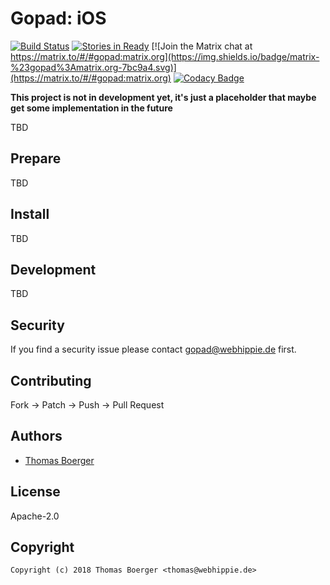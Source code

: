 # Gopad: iOS

[![Build Status](http://github.dronehippie.de/api/badges/gopad/gopad-ios/status.svg)](http://github.dronehippie.de/gopad/gopad-ios)
[![Stories in Ready](https://badge.waffle.io/gopad/gopad-api.svg?label=ready&title=Ready)](http://waffle.io/gopad/gopad-api)
[![Join the Matrix chat at https://matrix.to/#/#gopad:matrix.org](https://img.shields.io/badge/matrix-%23gopad%3Amatrix.org-7bc9a4.svg)](https://matrix.to/#/#gopad:matrix.org)
[![Codacy Badge](https://api.codacy.com/project/badge/Grade/509d5e8502874823b5aaf3ab3ef0b54c)](https://www.codacy.com/app/gopad/gopad-ios?utm_source=github.com&amp;utm_medium=referral&amp;utm_content=gopad/gopad-ios&amp;utm_campaign=Badge_Grade)

**This project is not in development yet, it's just a placeholder that maybe get some implementation in the future**

TBD


## Prepare

TBD


## Install

TBD


## Development

TBD


## Security

If you find a security issue please contact gopad@webhippie.de first.


## Contributing

Fork -> Patch -> Push -> Pull Request


## Authors

* [Thomas Boerger](https://github.com/tboerger)


## License

Apache-2.0


## Copyright

```
Copyright (c) 2018 Thomas Boerger <thomas@webhippie.de>
```
